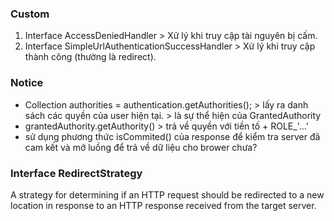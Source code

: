 <h3>Custom</h3>
<ol>
    <li>Interface AccessDeniedHandler > Xử lý khi truy cập tài nguyên bị cấm.</li>
    <li>Interface SimpleUrlAuthenticationSuccessHandler  > Xử lý khi truy cập thành công (thường là redirect).</li>
</ol>
<h3>Notice</h3>
<ul>
    <li>Collection<? extends GrantedAuthority> authorities = authentication.getAuthorities(); > lấy ra danh sách các quyền của user hiện tại. > là sự thể hiện của GrantedAuthority</li>
    <li>grantedAuthority.getAuthority() > trả về quyền với tiền tố + ROLE_'...'</li>
    <li>sử dụng phương thức isCommited() của response để kiểm tra server đã cam kết và mở luồng để trả về dữ liệu cho brower chưa?</li>
</ul>

<h3>Interface RedirectStrategy</h3>
A strategy for determining if an HTTP request should be redirected to a new location in response to an HTTP response received from the target server.


